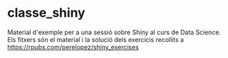 # classe_shiny

Material d'exemple per a una sessió sobre Shiny al curs de Data Science. Els fitxers són el material i la solució dels exercicis recollits a https://rpubs.com/perelopez/shiny_exercises 
